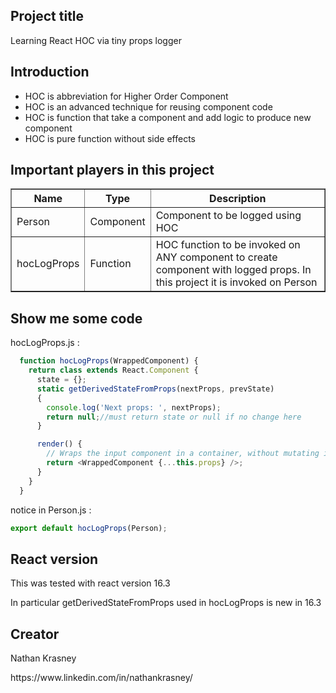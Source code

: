   <h2>Project title</h2>
    Learning React HOC via tiny props logger 
  
  <h2>Introduction</h2>
    <ul>
      <li>HOC is abbreviation for Higher Order Component</li>
      <li>HOC is an advanced technique for reusing component code</li>
      <li>HOC is function that take a component and add logic to produce new component</li>
      <li>HOC is pure function without side effects</li>
    </ul>

  <h2>Important players in this project</h2>
  <table border=1>
  <tr>
    <th>Name</th>
    <th>Type</th>
    <th>Description</th> 
  </tr>
  <tr>
    <td>Person</td>
    <td>Component</td> 
    <td>Component to be logged using HOC</td> 
  </tr>
  <tr>
    <td>hocLogProps</td>
    <td>Function</td> 
    <td>HOC function to be invoked on ANY component to create component with logged props. In this project it is invoked on Person</td> 
  </tr>
</table>
  
  <h2>Show me some code</h2>
  hocLogProps.js : 

```javascript
  function hocLogProps(WrappedComponent) {
    return class extends React.Component {
      state = {};        
      static getDerivedStateFromProps(nextProps, prevState)
      {
        console.log('Next props: ', nextProps);
        return null;//must return state or null if no change here
      }

      render() {
        // Wraps the input component in a container, without mutating it.
        return <WrappedComponent {...this.props} />;
      }
    }
  }
```
    
  notice in Person.js :
  ```javascript
  export default hocLogProps(Person);
  ```

  
  
  <h2>React version</h2>
    <p>This was tested with react version 16.3</p>
    <p>In particular getDerivedStateFromProps used in hocLogProps is new in 16.3</p>
  
  <h2>Creator</h2>
  <p>Nathan Krasney</p>
  <p>https://www.linkedin.com/in/nathankrasney/</p>
  
